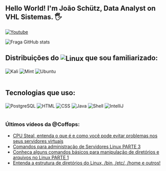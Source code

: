 ## Hello World! I'm João Schütz, Data Analyst on VHL Sistemas. 🖐️
[![Youtube](https://img.shields.io/badge/YouTube-FF0000?style=for-the-badge&logo=youtube&logoColor=white)](https://www.youtube.com/@Coffops)

![Fraga GitHub stats](https://github-readme-stats.vercel.app/api?username=JoaoSchutz&show_icons=true&theme=dracula&count_private=true)

## Distribuições do <img align="center" alt="Linux" src="https://img.shields.io/badge/Linux-FCC624?style=for-the-badge&logo=linux&logoColor=black" /> que sou familiarizado:

<div style="display: inline_block">
  <img align="center" alt="Kali" src="https://img.shields.io/badge/Kali_Linux-557C94?style=for-the-badge&logo=kali-linux&logoColor=white" />
  <img align="center" alt="Mint" src="https://img.shields.io/badge/Linux_Mint-87CF3E?style=for-the-badge&logo=linux-mint&logoColor=white" />
  <img align="center" alt="Ubuntu" src="https://img.shields.io/badge/Ubuntu-E95420?style=for-the-badge&logo=ubuntu&logoColor=white" />
</div><br/>

## Tecnologias que uso:

<div style="display: inline_block">
  <img align="center" alt="PostgreSQL" src="https://img.shields.io/badge/PostgreSQL-316192?style=for-the-badge&logo=postgresql&logoColor=white" />
  <img align="center" alt="HTML" src="https://img.shields.io/badge/HTML-239120?style=for-the-badge&logo=html5&logoColor=white" />
  <img align="center" alt="CSS" src="https://img.shields.io/badge/CSS-239120?&style=for-the-badge&logo=css3&logoColor=white" />
  <img align="center" alt="Java" src="https://img.shields.io/badge/Java-ED8B00?style=for-the-badge&logo=openjdk&logoColor=white" />
  <img align="center" alt="Shell" src="https://img.shields.io/badge/Shell_Script-121011?style=for-the-badge&logo=gnu-bash&logoColor=white" />
  <img align="center" alt="IntelliJ" src="https://img.shields.io/badge/IntelliJ_IDEA-000000.svg?style=for-the-badge&logo=intellij-idea&logoColor=white" />
</div><br/>

### Últimos vídeos da @Coffops:
- [CPU Steal, entenda o que é e como você pode evitar problemas nos seus servidores virtuais](https://www.youtube.com/watch?v=WaxGg4WaoQI)<br/>
- [Comandos para administração de Servidores Linux PARTE 3](https://www.youtube.com/watch?v=ctrFBuSN19Q)<br/>
- [Conheça alguns comandos básicos para manipulação de diretórios e arquivos no Linux PARTE 1](https://www.youtube.com/watch?v=xa6aeaue_9E)<br/>
- [Entenda a estrutura de diretórios do Linux, /bin, /etc/, /home e outros!](https://www.youtube.com/watch?v=1zA-hQptsZM)<br/>

<!---
JoaoSchutz/JoaoSchutz is a ✨ special ✨ repository because its `README.md` (this file) appears on your GitHub profile.
You can click the Preview link to take a look at your changes.
--->
